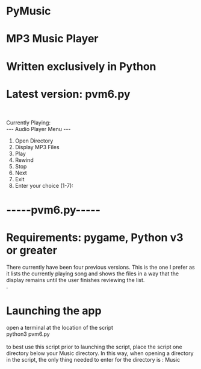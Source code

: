 # PyMusic<br>
# MP3 Music Player<br>
# Written exclusively in Python <br>
# Latest version: pvm6.py <br>

<br>

Currently Playing: <br>
--- Audio Player Menu ---<br>
1. Open Directory<br>
2. Display MP3 Files<br>
3. Play<br>
4. Rewind<br>
5. Stop<br>
6. Next<br>
0. Exit<br>
8. Enter your choice (1-7): <br>
# -----pvm6.py-----<br>
# Requirements: pygame,  Python v3 or greater<br>
There currently have been four previous versions. This is the one I prefer as it lists the currently playing song and shows the files in a way that the display remains until the user finishes reviewing the list.<br>
.
# Launching the app <br>
open a terminal at the location of the script <br>
python3 pvm6.py <br>
<br>
to best use this script prior to launching the script, place the script one directory below your Music directory. In this way, when opening a directory in the script, the only thing needed to enter for the directory is : Music <br>
